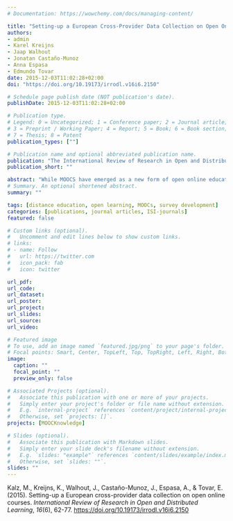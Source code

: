 ```yaml
---
# Documentation: https://wowchemy.com/docs/managing-content/

title: "Setting-up a European Cross-Provider Data Collection on Open Online Courses"
authors:
- admin
- Karel Kreijns
- Jaap Walhout
- Jonatan Castaño-Munoz
- Anna Espasa
- Edmundo Tovar
date: 2015-12-03T11:02:28+02:00
doi: "https://doi.org/10.19173/irrodl.v16i6.2150"

# Schedule page publish date (NOT publication's date).
publishDate: 2015-12-03T11:02:28+02:00

# Publication type.
# Legend: 0 = Uncategorized; 1 = Conference paper; 2 = Journal article;
# 3 = Preprint / Working Paper; 4 = Report; 5 = Book; 6 = Book section;
# 7 = Thesis; 8 = Patent
publication_types: [""]

# Publication name and optional abbreviated publication name.
publication: "The International Review of Research in Open and Distributed Learning"
publication_short: ""

abstract: "While MOOCS have emerged as a new form of open online education around the world, research is stilling lagging behind to come up with a sound theoretical basis that can cover the impact of socio-economic background variables, ICT competences, prior experiences and lifelong learning profile, variance in intentions, environmental influences, outcome expectations, learning experience and economic return on taking and completing Massive Open Online Courses (MOOCs). The potential diversity of participants of MOOCs has been taken as a starting point to develop a theoretical model and survey instrument with the goal to establish a large-scale, cross-provider data collection of participants of (European) MOOCs. This article provides and overview of the theoretical model begin the project and reflects about first experiences with the cross-provider data collection."
# Summary. An optional shortened abstract.
summary: ""

tags: [distance education, open learning, MOOCs, survey development]
categories: [publications, journal articles, ISI-journals]
featured: false

# Custom links (optional).
#   Uncomment and edit lines below to show custom links.
# links:
# - name: Follow
#   url: https://twitter.com
#   icon_pack: fab
#   icon: twitter

url_pdf:
url_code:
url_dataset:
url_poster:
url_project:
url_slides:
url_source:
url_video:

# Featured image
# To use, add an image named `featured.jpg/png` to your page's folder. 
# Focal points: Smart, Center, TopLeft, Top, TopRight, Left, Right, BottomLeft, Bottom, BottomRight.
image:
  caption: ""
  focal_point: ""
  preview_only: false

# Associated Projects (optional).
#   Associate this publication with one or more of your projects.
#   Simply enter your project's folder or file name without extension.
#   E.g. `internal-project` references `content/project/internal-project/index.md`.
#   Otherwise, set `projects: []`.
projects: [MOOCKnowledge]

# Slides (optional).
#   Associate this publication with Markdown slides.
#   Simply enter your slide deck's filename without extension.
#   E.g. `slides: "example"` references `content/slides/example/index.md`.
#   Otherwise, set `slides: ""`.
slides: ""
---
```


Kalz, M., Kreijns, K., Walhout, J., Castaño-Munoz, J., Espasa, A., & Tovar, E. (2015). Setting-up a European cross-provider data collection on open online courses. *International Review of Research in Open and Distributed Learning*, *16*(6), 62-77. https://doi.org/10.19173/irrodl.v16i6.2150